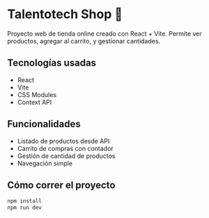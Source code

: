 # Talentotech Shop 🛒

Proyecto web de tienda online creado con React + Vite. Permite ver productos, agregar al carrito, y gestionar cantidades.

## Tecnologías usadas
- React
- Vite
- CSS Modules
- Context API

## Funcionalidades
- Listado de productos desde API
- Carrito de compras con contador
- Gestión de cantidad de productos
- Navegación simple

## Cómo correr el proyecto
```bash
npm install
npm run dev
